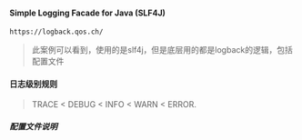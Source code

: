#### Simple Logging Facade for Java (SLF4J)

`https://logback.qos.ch/`

> 此案例可以看到，使用的是slf4j，但是底层用的都是logback的逻辑，包括配置文件

#### 日志级别规则
> TRACE < DEBUG < INFO <  WARN < ERROR.

##### 配置文件说明

```

```
